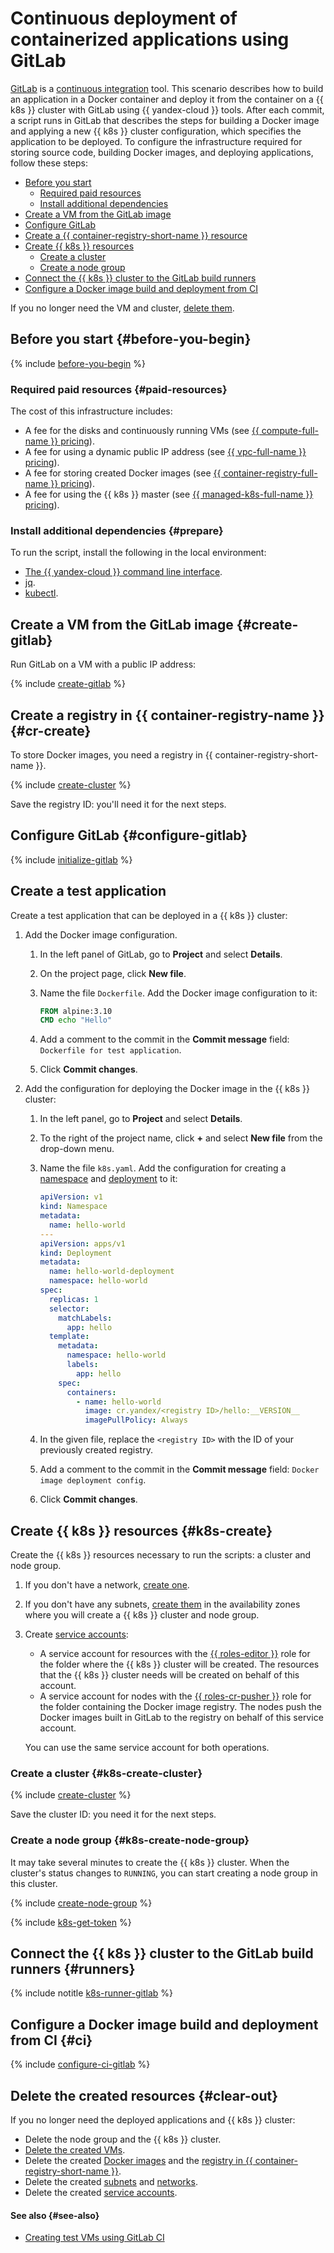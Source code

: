 # Continuous deployment of containerized applications using GitLab

[GitLab](https://about.gitlab.com/) is a [continuous integration](https://en.wikipedia.org/wiki/Continuous_integration) tool. This scenario describes how to build an application in a Docker container and deploy it from the container on a {{ k8s }} cluster with GitLab using {{ yandex-cloud }} tools. After each commit, a script runs in GitLab that describes the steps for building a Docker image and applying a new {{ k8s }} cluster configuration, which specifies the application to be deployed. To configure the infrastructure required for storing source code, building Docker images, and deploying applications, follow these steps:
* [Before you start](#before-you-begin)
  * [Required paid resources](#paid-resources)
  * [Install additional dependencies](#prepare)
* [Create a VM from the GitLab image](#create-gitlab)
* [Configure GitLab](#configure-gitlab)
* [Create a {{ container-registry-short-name }} resource](#cr-create)
* [Create {{ k8s }} resources](#k8s-create)
  * [Create a cluster](#k8s-create-cluster)
  * [Create a node group](#k8s-create-node-group)
* [Connect the {{ k8s }} cluster to the GitLab build runners](#runners)
* [Configure a Docker image build and deployment from CI](#ci)

If you no longer need the VM and cluster, [delete them](#clear-out).

## Before you start {#before-you-begin}

{% include [before-you-begin](../_tutorials_includes/before-you-begin.md) %}


### Required paid resources {#paid-resources}

The cost of this infrastructure includes:
* A fee for the disks and continuously running VMs (see [{{ compute-full-name }} pricing](../../compute/pricing.md)).
* A fee for using a dynamic public IP address (see [{{ vpc-full-name }} pricing](../../vpc/pricing.md)).
* A fee for storing created Docker images (see [{{ container-registry-full-name }} pricing](../../container-registry/pricing.md)).
* A fee for using the {{ k8s }} master (see [{{ managed-k8s-full-name }} pricing](../../managed-kubernetes/pricing.md)).


### Install additional dependencies {#prepare}

To run the script, install the following in the local environment:
* [The {{ yandex-cloud }} command line interface](../../cli/operations/install-cli.md).
* [jq](https://stedolan.github.io/jq/).
* [kubectl](https://kubernetes.io/docs/tasks/tools/install-kubectl/).

## Create a VM from the GitLab image {#create-gitlab}

Run GitLab on a VM with a public IP address:

{% include [create-gitlab](../../_includes/gitlab/create.md) %}

## Create a registry in {{ container-registry-name }} {#cr-create}

To store Docker images, you need a registry in {{ container-registry-short-name }}.

{% include [create-cluster](../../_includes/container-registry/create-registry.md) %}

Save the registry ID: you'll need it for the next steps.

## Configure GitLab {#configure-gitlab}

{% include [initialize-gitlab](../../_includes/gitlab/initialize.md) %}

## Create a test application

Create a test application that can be deployed in a {{ k8s }} cluster:
1. Add the Docker image configuration.
   1. In the left panel of GitLab, go to **Project** and select **Details**.
   1. On the project page, click **New file**.
   1. Name the file `Dockerfile`. Add the Docker image configuration to it:

      ```Dockerfile
      FROM alpine:3.10
      CMD echo "Hello"
      ```

   1. Add a comment to the commit in the **Commit message** field: `Dockerfile for test application`.
   1. Click **Commit changes**.
1. Add the configuration for deploying the Docker image in the {{ k8s }} cluster:
   1. In the left panel, go to **Project** and select **Details**.
   1. To the right of the project name, click **+** and select **New file** from the drop-down menu.
   1. Name the file `k8s.yaml`. Add the configuration for creating a [namespace](https://kubernetes.io/docs/concepts/overview/working-with-objects/namespaces/) and [deployment](https://kubernetes.io/docs/concepts/workloads/controllers/deployment/) to it:

      ```yaml
      apiVersion: v1
      kind: Namespace
      metadata:
        name: hello-world
      ---
      apiVersion: apps/v1
      kind: Deployment
      metadata:
        name: hello-world-deployment
        namespace: hello-world
      spec:
        replicas: 1
        selector:
          matchLabels:
            app: hello
        template:
          metadata:
            namespace: hello-world
            labels:
              app: hello
          spec:
            containers:
              - name: hello-world
                image: cr.yandex/<registry ID>/hello:__VERSION__
                imagePullPolicy: Always
      ```

   1. In the given file, replace the `<registry ID>` with the ID of your previously created registry.
   1. Add a comment to the commit in the **Commit message** field: `Docker image deployment config`.
   1. Click **Commit changes**.

## Create {{ k8s }} resources {#k8s-create}

Create the {{ k8s }} resources necessary to run the scripts: a cluster and node group.

1. If you don't have a network, [create one](../../vpc/operations/network-create.md).
1. If you don't have any subnets, [create them](../../vpc/operations/subnet-create.md) in the availability zones where you will create a {{ k8s }} cluster and node group.
1. Create [service accounts](../../iam/operations/sa/create.md):
   * A service account for resources with the [{{ roles-editor }}](../../resource-manager/security/#roles-list) role for the folder where the {{ k8s }} cluster will be created. The resources that the {{ k8s }} cluster needs will be created on behalf of this account.
   * A service account for nodes with the [{{ roles-cr-pusher }}](../../container-registry/security/index.md#required-roles) role for the folder containing the Docker image registry. The nodes push the Docker images built in GitLab to the registry on behalf of this service account.

   You can use the same service account for both operations.

### Create a cluster {#k8s-create-cluster}

{% include [create-cluster](../../_includes/managed-kubernetes/cluster-create.md) %}

Save the cluster ID: you need it for the next steps.

### Create a node group {#k8s-create-node-group}

It may take several minutes to create the {{ k8s }} cluster. When the cluster's status changes to `RUNNING`, you can start creating a node group in this cluster.

{% include [create-node-group](../../_includes/managed-kubernetes/node-group-create.md) %}

{% include [k8s-get-token](../../_includes/gitlab/k8s-get-token.md) %}

## Connect the {{ k8s }} cluster to the GitLab build runners {#runners}

{% include notitle [k8s-runner-gitlab](../../_includes/gitlab/k8s-runner.md) %}

## Configure a Docker image build and deployment from CI {#ci}

{% include [configure-ci-gitlab](../../_includes/gitlab/configure-ci.md) %}

## Delete the created resources {#clear-out}

If you no longer need the deployed applications and {{ k8s }} cluster:
* Delete the node group and the {{ k8s }} cluster.
* [Delete the created VMs](../../compute/operations/vm-control/vm-delete.md).
* Delete the created [Docker images](../../container-registry/operations/docker-image/docker-image-delete.md) and the [registry in {{ container-registry-short-name }}](../../container-registry/operations/registry/registry-delete.md).
* Delete the created [subnets](../../vpc/operations/subnet-delete.md) and [networks](../../vpc/operations/network-delete.md).
* Delete the created [service accounts](../../iam/operations/sa/delete.md).

#### See also {#see-also}

* [Creating test VMs using GitLab CI](../../tutorials/testing/ci-for-snapshots.md)